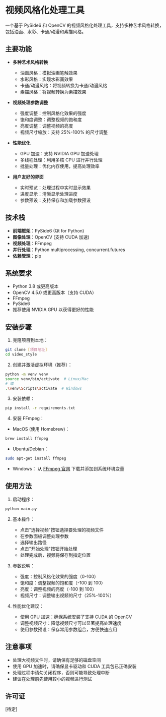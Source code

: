 # 视频风格化处理工具

一个基于 PySide6 和 OpenCV 的视频风格化处理工具，支持多种艺术风格转换，包括油画、水彩、卡通/动漫和素描风格。

## 主要功能

- **多种艺术风格转换**

  - 油画风格：模拟油画笔触效果
  - 水彩风格：实现水彩画效果
  - 卡通/动漫风格：将视频转换为卡通/动漫风格
  - 素描风格：将视频转换为素描效果

- **视频处理参数调整**

  - 强度调整：控制风格化效果的强度
  - 饱和度调整：调整视频的饱和度
  - 亮度调整：调整视频的亮度
  - 视频尺寸缩放：支持 25%-100% 的尺寸调整

- **性能优化**

  - GPU 加速：支持 NVIDIA GPU 加速处理
  - 多线程处理：利用多核 CPU 进行并行处理
  - 批量处理：优化内存使用，提高处理效率

- **用户友好的界面**
  - 实时预览：处理过程中实时显示效果
  - 进度显示：清晰显示处理进度
  - 参数预设：支持保存和加载参数预设

## 技术栈

- **前端框架**：PySide6 (Qt for Python)
- **图像处理**：OpenCV (支持 CUDA 加速)
- **视频处理**：FFmpeg
- **并行处理**：Python multiprocessing, concurrent.futures
- **依赖管理**：pip

## 系统要求

- Python 3.8 或更高版本
- OpenCV 4.5.0 或更高版本（支持 CUDA）
- FFmpeg
- PySide6
- 推荐使用 NVIDIA GPU 以获得更好的性能

## 安装步骤

1. 克隆项目到本地：

```bash
git clone [项目地址]
cd video_style
```

2. 创建并激活虚拟环境（推荐）：

```bash
python -m venv venv
source venv/bin/activate  # Linux/Mac
# 或
.\venv\Scripts\activate  # Windows
```

3. 安装依赖：

```bash
pip install -r requirements.txt
```

4. 安装 FFmpeg：

- MacOS (使用 Homebrew)：

```bash
brew install ffmpeg
```

- Ubuntu/Debian：

```bash
sudo apt-get install ffmpeg
```

- Windows：
  从 [FFmpeg 官网](https://ffmpeg.org/download.html) 下载并添加到系统环境变量

## 使用方法

1. 启动程序：

```bash
python main.py
```

2. 基本操作：

   - 点击"选择视频"按钮选择要处理的视频文件
   - 在参数面板调整处理参数
   - 选择输出路径
   - 点击"开始处理"按钮开始处理
   - 处理完成后，视频将保存到指定位置

3. 参数说明：

   - 强度：控制风格化效果的强度（0-100）
   - 饱和度：调整视频的饱和度（-100 到 100）
   - 亮度：调整视频的亮度（-100 到 100）
   - 视频尺寸：调整输出视频的尺寸（25%-100%）

4. 性能优化建议：
   - 使用 GPU 加速：确保系统安装了支持 CUDA 的 OpenCV
   - 调整视频尺寸：降低视频尺寸可以显著提高处理速度
   - 使用参数预设：保存常用参数组合，方便快速应用

## 注意事项

- 处理大视频文件时，请确保有足够的磁盘空间
- 使用 GPU 加速时，请确保显卡驱动和 CUDA 工具包已正确安装
- 处理过程中请勿关闭程序，否则可能导致处理中断
- 建议在处理前先使用较小的视频进行测试

## 许可证

[待定]
